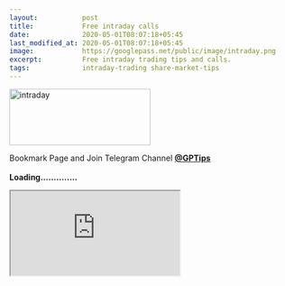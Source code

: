 ```yaml
---
layout:           post
title:            Free intraday calls
date:             2020-05-01T08:07:18+05:45
last_modified_at: 2020-05-01T08:07:18+05:45
image:            https://googlepass.net/public/image/intraday.png
excerpt:          Free intraday trading tips and calls.
tags:             intraday-trading share-market-tips
---
```


<p><img src="https://googlepass.net/public/image/intraday.png" width="250" height="100" alt="intraday"></p>

Bookmark Page and Join Telegram Channel <strong><a href="https://t.me/gptips" target="_blank" rel="noopener noreferrer">@GPTips</a><br>
<br>Loading..............</strong>

<div id="outer-frame"> 
<iframe src="https://investmentguruindia.com/intradaytips/" id="inner-iguru" scrolling="no"></iframe> 
</div>
